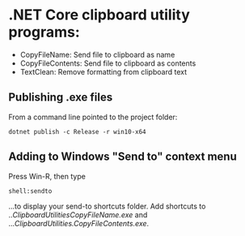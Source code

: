 # .NET Core clipboard utility programs:

* CopyFileName: Send file to clipboard as name
* CopyFileContents: Send file to clipboard as contents
* TextClean: Remove formatting from clipboard text

## Publishing .exe files

From a command line pointed to the project folder:

```
dotnet publish -c Release -r win10-x64
```

## Adding to Windows "Send to" context menu

Press Win-R, then type

```
shell:sendto
```

...to display your send-to shortcuts folder. Add shortcuts to  
.._ClipboardUtilitiesCopyFileName.exe_ and  
..._ClipboardUtilities.CopyFileContents.exe_.
